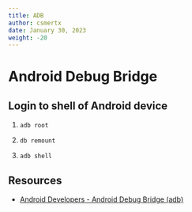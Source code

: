 ```yaml
---
title: ADB
author: csmertx
date: January 30, 2023
weight: -20
---
```


# Android Debug Bridge

## Login to shell of Android device

1. ```adb root```

2. ```db remount```

3. ```adb shell```

## Resources

- [Android Developers - Android Debug Bridge (adb)](https://developer.android.com/studio/command-line/adb)
